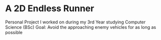 # A 2D Endless Runner
Personal Project I worked on during my 3rd Year studying Computer Science (BSc)
Goal: Avoid the approaching enemy vehicles for as long as possible
